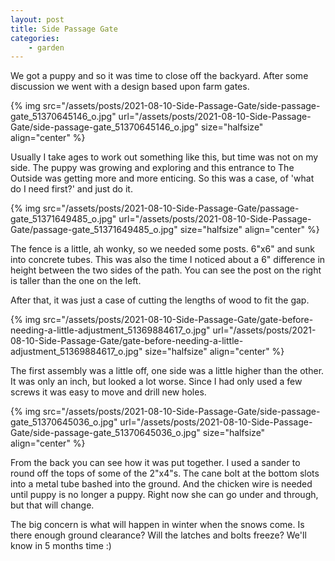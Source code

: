 ```yaml
---
layout: post
title: Side Passage Gate
categories:
    - garden
---
```



We got a puppy and so it was time to close off the backyard. After some discussion we went with a design based upon farm gates.




{% img src="/assets/posts/2021-08-10-Side-Passage-Gate/side-passage-gate_51370645146_o.jpg" url="/assets/posts/2021-08-10-Side-Passage-Gate/side-passage-gate_51370645146_o.jpg"  size="halfsize"  align="center" %}


Usually I take ages to work out something like this, but time was not on my side.  The puppy was growing and exploring and this entrance to The Outside was getting more and more enticing. So this was a case, of 'what do I need first?' and just do it. 




{% img src="/assets/posts/2021-08-10-Side-Passage-Gate/passage-gate_51371649485_o.jpg" url="/assets/posts/2021-08-10-Side-Passage-Gate/passage-gate_51371649485_o.jpg"  size="halfsize"  align="center" %}


The fence is a little, ah wonky, so we needed some posts.  6"x6" and sunk into concrete tubes.  This was also the time I noticed about a 6" difference in height between the two sides of the path. You can see the post on the right is taller than the one on the left. 




After that, it was just a case of cutting the lengths of wood to fit the gap. 




{% img src="/assets/posts/2021-08-10-Side-Passage-Gate/gate-before-needing-a-little-adjustment_51369884617_o.jpg" url="/assets/posts/2021-08-10-Side-Passage-Gate/gate-before-needing-a-little-adjustment_51369884617_o.jpg"  size="halfsize"  align="center" %}


The first assembly was a little off, one side was a little higher than the other. It was only an inch, but looked a lot worse.  Since I had only used a few screws it was easy to move and drill new holes.




{% img src="/assets/posts/2021-08-10-Side-Passage-Gate/side-passage-gate_51370645036_o.jpg" url="/assets/posts/2021-08-10-Side-Passage-Gate/side-passage-gate_51370645036_o.jpg"  size="halfsize"  align="center" %}


From the back you can see how it was put together.  I used a sander to round off the tops of some of the 2"x4"s.  The cane bolt at the bottom slots into a metal tube bashed into the ground.  And the chicken wire is needed until puppy is no longer a puppy.  Right now she can go under and through, but that will change.




The big concern is what will happen in winter when the snows come.  Is there enough ground clearance? Will the latches and bolts freeze?  We'll know in 5 months time :)


